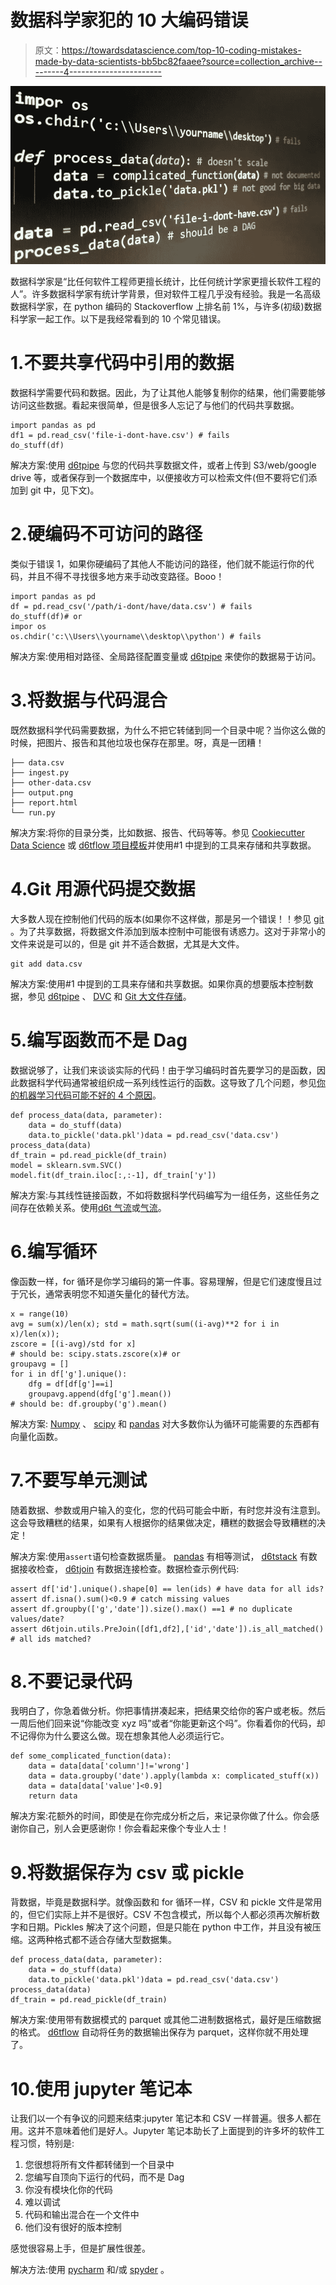 # 数据科学家犯的 10 大编码错误

> 原文：<https://towardsdatascience.com/top-10-coding-mistakes-made-by-data-scientists-bb5bc82faaee?source=collection_archive---------4----------------------->

![](img/8acf53aa6b0888aef17ec9f47d9081be.png)

数据科学家是“比任何软件工程师更擅长统计，比任何统计学家更擅长软件工程的人”。许多数据科学家有统计学背景，但对软件工程几乎没有经验。我是一名高级数据科学家，在 python 编码的 Stackoverflow 上排名前 1%，与许多(初级)数据科学家一起工作。以下是我经常看到的 10 个常见错误。

# 1.不要共享代码中引用的数据

数据科学需要代码和数据。因此，为了让其他人能够复制你的结果，他们需要能够访问这些数据。看起来很简单，但是很多人忘记了与他们的代码共享数据。

```
import pandas as pd
df1 = pd.read_csv('file-i-dont-have.csv') # fails
do_stuff(df)
```

解决方案:使用 [d6tpipe](https://github.com/d6t/d6tpipe) 与您的代码共享数据文件，或者上传到 S3/web/google drive 等，或者保存到一个数据库中，以便接收方可以检索文件(但不要将它们添加到 git 中，见下文)。

# 2.硬编码不可访问的路径

类似于错误 1，如果你硬编码了其他人不能访问的路径，他们就不能运行你的代码，并且不得不寻找很多地方来手动改变路径。Booo！

```
import pandas as pd
df = pd.read_csv('/path/i-dont/have/data.csv') # fails
do_stuff(df)# or 
impor os
os.chdir('c:\\Users\\yourname\\desktop\\python') # fails
```

解决方案:使用相对路径、全局路径配置变量或 [d6tpipe](https://github.com/d6t/d6tpipe) 来使你的数据易于访问。

# 3.将数据与代码混合

既然数据科学代码需要数据，为什么不把它转储到同一个目录中呢？当你这么做的时候，把图片、报告和其他垃圾也保存在那里。呀，真是一团糟！

```
├── data.csv
├── ingest.py
├── other-data.csv
├── output.png
├── report.html
└── run.py
```

解决方案:将你的目录分类，比如数据、报告、代码等等。参见 [Cookiecutter Data Science](https://drivendata.github.io/cookiecutter-data-science/#directory-structure) 或 [d6tflow 项目模板](https://github.com/d6t/d6tflow-template)并使用#1 中提到的工具来存储和共享数据。

# 4.Git 用源代码提交数据

大多数人现在控制他们代码的版本(如果你不这样做，那是另一个错误！！参见 [git](https://git-scm.com/) 。为了共享数据，将数据文件添加到版本控制中可能很有诱惑力。这对于非常小的文件来说是可以的，但是 git 并不适合数据，尤其是大文件。

```
git add data.csv
```

解决方案:使用#1 中提到的工具来存储和共享数据。如果你真的想要版本控制数据，参见 [d6tpipe](https://github.com/d6t/d6tpipe) 、 [DVC](https://dvc.org/) 和 [Git 大文件存储](https://git-lfs.github.com/)。

# 5.编写函数而不是 Dag

数据说够了，让我们来谈谈实际的代码！由于学习编码时首先要学习的是函数，因此数据科学代码通常被组织成一系列线性运行的函数。这导致了几个问题，参见[你的机器学习代码可能不好的 4 个原因](/4-reasons-why-your-machine-learning-code-is-probably-bad-c291752e4953)。

```
def process_data(data, parameter):
    data = do_stuff(data)
    data.to_pickle('data.pkl')data = pd.read_csv('data.csv')
process_data(data)
df_train = pd.read_pickle(df_train)
model = sklearn.svm.SVC()
model.fit(df_train.iloc[:,:-1], df_train['y'])
```

解决方案:与其线性链接函数，不如将数据科学代码编写为一组任务，这些任务之间存在依赖关系。使用[d6t 气流](https://github.com/d6t/d6tflow)或[气流](https://airflow.apache.org/)。

# 6.编写循环

像函数一样，for 循环是你学习编码的第一件事。容易理解，但是它们速度慢且过于冗长，通常表明您不知道矢量化的替代方法。

```
x = range(10)
avg = sum(x)/len(x); std = math.sqrt(sum((i-avg)**2 for i in x)/len(x));
zscore = [(i-avg)/std for x]
# should be: scipy.stats.zscore(x)# or
groupavg = []
for i in df['g'].unique():
	dfg = df[df[g']==i]
	groupavg.append(dfg['g'].mean())
# should be: df.groupby('g').mean()
```

解决方案: [Numpy](http://www.numpy.org/) 、 [scipy](https://www.scipy.org/) 和 [pandas](https://pandas.pydata.org/) 对大多数你认为循环可能需要的东西都有向量化函数。

# 7.不要写单元测试

随着数据、参数或用户输入的变化，您的代码可能会中断，有时您并没有注意到。这会导致糟糕的结果，如果有人根据你的结果做决定，糟糕的数据会导致糟糕的决定！

解决方案:使用`assert`语句检查数据质量。 [pandas](https://pandas.pydata.org/pandas-docs/stable/reference/general_utility_functions.html#testing-functions) 有相等测试， [d6tstack](https://github.com/d6t/d6tstack) 有数据接收检查， [d6tjoin](https://github.com/d6t/d6tjoin/blob/master/examples-prejoin.ipynb) 有数据连接检查。数据检查示例代码:

```
assert df['id'].unique().shape[0] == len(ids) # have data for all ids?
assert df.isna().sum()<0.9 # catch missing values
assert df.groupby(['g','date']).size().max() ==1 # no duplicate values/date?
assert d6tjoin.utils.PreJoin([df1,df2],['id','date']).is_all_matched() # all ids matched?
```

# 8.不要记录代码

我明白了，你急着做分析。你把事情拼凑起来，把结果交给你的客户或老板。然后一周后他们回来说“你能改变 xyz 吗”或者“你能更新这个吗”。你看着你的代码，却不记得你为什么要这么做。现在想象其他人必须运行它。

```
def some_complicated_function(data):
	data = data[data['column']!='wrong']
	data = data.groupby('date').apply(lambda x: complicated_stuff(x))
	data = data[data['value']<0.9]
	return data
```

解决方案:花额外的时间，即使是在你完成分析之后，来记录你做了什么。你会感谢你自己，别人会更感谢你！你会看起来像个专业人士！

# 9.将数据保存为 csv 或 pickle

背数据，毕竟是数据科学。就像函数和 for 循环一样，CSV 和 pickle 文件是常用的，但它们实际上并不是很好。CSV 不包含模式，所以每个人都必须再次解析数字和日期。Pickles 解决了这个问题，但是只能在 python 中工作，并且没有被压缩。这两种格式都不适合存储大型数据集。

```
def process_data(data, parameter):
    data = do_stuff(data)
    data.to_pickle('data.pkl')data = pd.read_csv('data.csv')
process_data(data)
df_train = pd.read_pickle(df_train)
```

解决方案:使用带有数据模式的 parquet 或其他二进制数据格式，最好是压缩数据的格式。 [d6tflow](https://github.com/d6t/d6tflow) 自动将任务的数据输出保存为 parquet，这样你就不用处理了。

# 10.使用 jupyter 笔记本

让我们以一个有争议的问题来结束:jupyter 笔记本和 CSV 一样普遍。很多人都在用。这并不意味着他们是好人。Jupyter 笔记本助长了上面提到的许多坏的软件工程习惯，特别是:

1.  您很想将所有文件都转储到一个目录中
2.  您编写自顶向下运行的代码，而不是 Dag
3.  你没有模块化你的代码
4.  难以调试
5.  代码和输出混合在一个文件中
6.  他们没有很好的版本控制

感觉很容易上手，但是扩展性很差。

解决方法:使用 [pycharm](https://www.jetbrains.com/pycharm/) 和/或 [spyder](https://www.spyder-ide.org/) 。